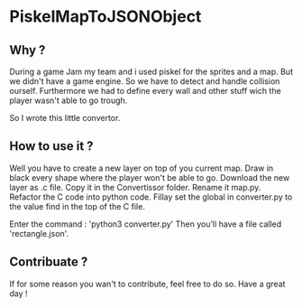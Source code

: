 # PiskelMapToJSONObject

## Why ?
During a game Jam my team and i used piskel for the sprites and a map. But we didn't have a game engine.
So we have to detect and handle collision ourself. Furthermore we had to define every wall and other stuff wich the player wasn't able to go trough.

So I wrote this little convertor.

## How to use it ?
Well you have to create a new layer on top of you current map. Draw in black every shape where the player won't be able to go.
Download the new layer as .c file. Copy it in the Convertissor folder. Rename it map.py. Refactor the C code into python code.
Fillay set the global in converter.py to the value find in the top of the C file.

Enter the command : 'python3 converter.py'
Then you'll have a file called 'rectangle.json'.

## Contribuate ?
If for some reason you wan't to contribute, feel free to do so.
Have a great day !